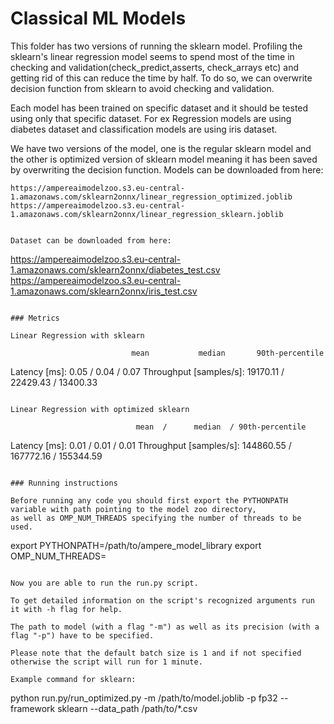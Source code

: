 # Classical ML Models

This folder has two versions of running the sklearn model. Profiling the sklearn's linear regression model seems to spend most of the time in checking and validation(check_predict,asserts, check_arrays etc) and getting rid of this can reduce the time by half. To do so, we can overwrite decision function from sklearn to avoid checking and validation.

Each model has been trained on specific dataset and it should be tested using only that specific dataset. For ex Regression models are using diabetes dataset and classification models are using iris dataset.

We have two versions of the model, one is the regular sklearn model and the other is optimized version of sklearn model meaning it has been saved by overwriting the decision function. Models can be downloaded from here:

```
https://ampereaimodelzoo.s3.eu-central-1.amazonaws.com/sklearn2onnx/linear_regression_optimized.joblib
https://ampereaimodelzoo.s3.eu-central-1.amazonaws.com/sklearn2onnx/linear_regression_sklearn.joblib


Dataset can be downloaded from here:
```
https://ampereaimodelzoo.s3.eu-central-1.amazonaws.com/sklearn2onnx/diabetes_test.csv
https://ampereaimodelzoo.s3.eu-central-1.amazonaws.com/sklearn2onnx/iris_test.csv

```

### Metrics

Linear Regression with sklearn

 ```
                               mean           median       90th-percentile
  Latency           [ms]:       0.05  /        0.04  /        0.07
 Throughput [samples/s]:   19170.11  /    22429.43  /    13400.33

 ```

Linear Regression with optimized sklearn

 ```                            
                                mean  /      median  / 90th-percentile
 Latency           [ms]:       0.01  /        0.01  /        0.01
 Throughput [samples/s]:  144860.55  /   167772.16  /   155344.59

 ```

### Running instructions

Before running any code you should first export the PYTHONPATH variable with path pointing to the model zoo directory,
as well as OMP_NUM_THREADS specifying the number of threads to be used.

```
export PYTHONPATH=/path/to/ampere_model_library
export OMP_NUM_THREADS=<numofcpus>

```

Now you are able to run the run.py script. 

To get detailed information on the script's recognized arguments run it with -h flag for help.

The path to model (with a flag "-m") as well as its precision (with a flag "-p") have to be specified.

Please note that the default batch size is 1 and if not specified otherwise the script will run for 1 minute.

Example command for sklearn: 

```
python run.py/run_optimized.py -m /path/to/model.joblib -p fp32 --framework sklearn --data_path /path/to/*.csv

```
